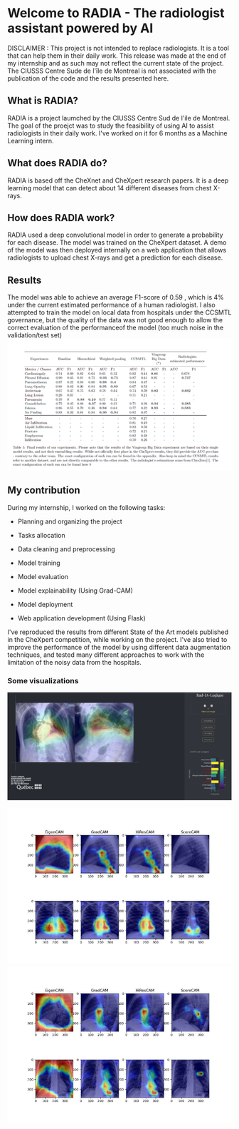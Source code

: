 # Welcome to RADIA -  The radiologist assistant powered by AI


DISCLAIMER : This project is not intended to replace radiologists. It is a tool that can help them in their daily work.
This release was made at the end of my internship and as such may not reflect the current state of the project. The CIUSSS Centre Sude de l'île de 
Montreal is not associated with the publication of the code and the results presented here.
## What is RADIA?

RADIA is a project laumched by the CIUSSS Centre Sud de l'ile de Montreal. The goal of the proejct was to study the feasibility of using AI to assist radiologists in their daily work. 
I've worked on it for 6 months as a Machine Learning intern.

## What does RADIA do?

RADIA  is based off the CheXnet and CheXpert research papers. It is a deep learning model that can detect about 14 different diseases from chest X-rays.

## How does RADIA work?

RADIA used a deep convolutional model in order to generate a probability for each disease. The model was trained on the CheXpert dataset. A demo of  the model was then deployed internally on a web application that allows radiologists to upload chest X-rays and get a prediction for each disease.


## Results

The model was able to achieve an average F1-score of 0.59 , which is 4% under the current estimated performance of a human radiologist. I also attempted 
to train the model on local data from hospitals under the CCSMTL governance, but the quality of the data was not good enough to allow 
the correct evaluation of the performanceof the model (too much noise in the validation/test set)
![final_results.png](figures%2Ffinal_results.png)


## My contribution

During my internship, I worked on the following tasks:
- Planning and organizing the project
- Tasks allocation
- Data cleaning and preprocessing

- Model training
- Model evaluation
- Model explainability (Using Grad-CAM)
- Model deployment
- Web application development (Using Flask)

I've reproduced the results from different State of the Art models published in the CheXpert competition, while working 
on the project. I've also tried to improve the performance of the model by using different data augmentation techniques,
and tested many different approaches to work with the limitation of the noisy data from the hospitals.


### Some visualizations

![webapp.png](figures%2Fwebapp.png)

!["heatmaps generated by gradcam](figures%2Fheatmaps_1.jpg)
![heatmaps_6.jpg](figures%2Fheatmaps_6.jpg)
